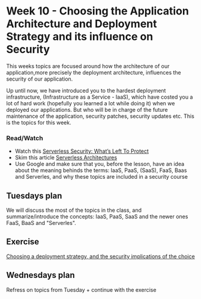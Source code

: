 # Week 10 - Choosing the Application Architecture and Deployment Strategy and its influence on Security

This weeks topics are focused around how the architecture of our application,more precisely the deployment architecture, influences the security of our application.

Up until now, we have introduced you to the hardest deployment infrastructure, (Infrastructure as a Service - IaaS), which have costed you a lot of hard work (hopefully you learned a lot while doing it) when we deployed our applications.
But who will be in charge of the future maintenance of the application, security patches, security updates etc. This is the topics for this week.

### Read/Watch

- Watch this [Serverless Security: What’s Left To Protect](https://www.youtube.com/watch?v=CiyUD_rI8D8) 
- Skim this article [Serverless Architectures](https://martinfowler.com/articles/serverless.html) 
- Use Google and make sure that you, before the lesson, have an idea about the meaning behinds the terms: IaaS, PaaS, (SaaS), FaaS, Baas and Serverles, and why these topics are included in a security course

## Tuesdays plan
We will discuss the most of the topics in the class, and summarize/introduce the concepts: IaaS, PaaS, SaaS and the newer ones FaaS, BaaS and "Serverles".

## Exercise
[Choosing a deployment strategy, and the security implications of the choice](https://docs.google.com/document/d/18x1e1Cjf-hwchvMWst4fZ4tSuyNGxW3FJ0W-kwFSkfs/edit?usp=sharing)

## Wednesdays plan

Refress on topics from Tuesday + continue with the exercise

